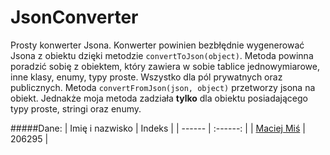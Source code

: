 # JsonConverter
Prosty konwerter Jsona. 
Konwerter powinien bezbłędnie wygenerować Jsona z obiektu dzięki metodzie `convertToJson(object)`. Metoda powinna poradzić sobię z obiektem, który zawiera w sobie tablice jednowymiarowe, inne klasy, enumy, typy proste. Wszystko dla pól prywatnych oraz publicznych.
Metoda `convertFromJson(json, object)` przetworzy jsona na obiekt. Jednakże moja metoda zadziała **tylko** dla obiektu posiadającego typy proste, stringi oraz enumy.

#####Dane:
| Imię i nazwisko | Indeks |
| ------ | :------: |
|  [Maciej Miś](https://github.com/MacMisDev)  |  206295  |
